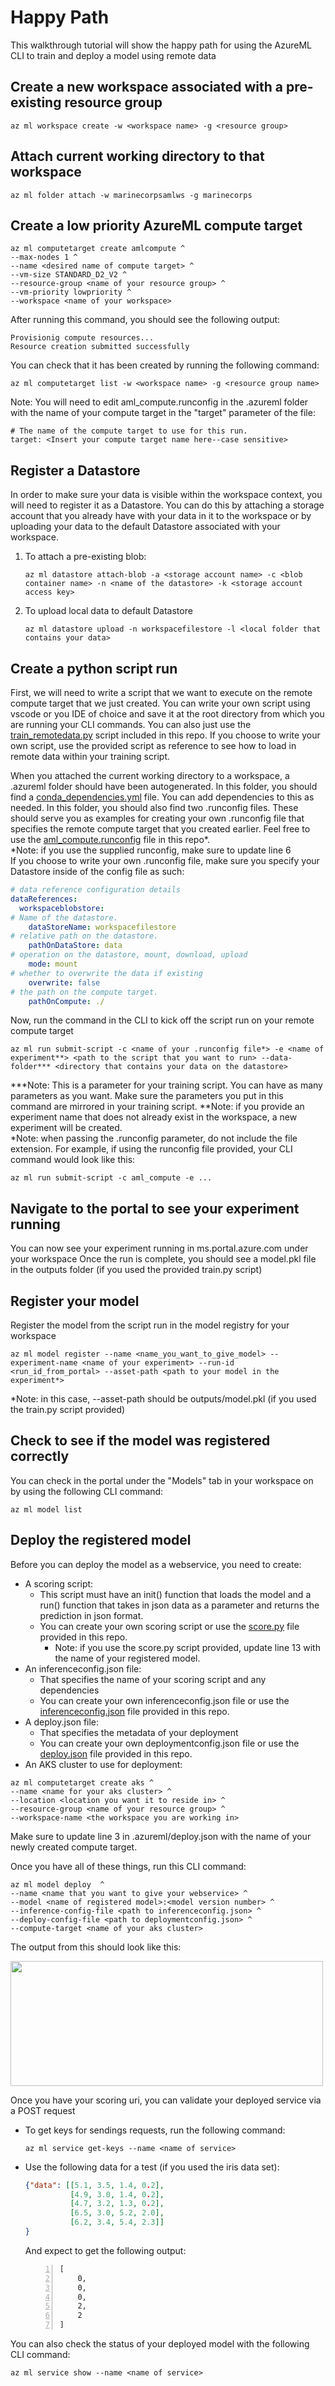 # Happy Path
This walkthrough tutorial will show the happy path for using the AzureML CLI to train and deploy a model using remote data

## Create a new workspace associated with a pre-existing resource group
```console
az ml workspace create -w <workspace name> -g <resource group>
```

## Attach current working directory to that workspace 
```console
az ml folder attach -w marinecorpsamlws -g marinecorps
```
## Create a low priority AzureML compute target 
```console
az ml computetarget create amlcompute ^
--max-nodes 1 ^
--name <desired name of compute target> ^
--vm-size STANDARD_D2_V2 ^
--resource-group <name of your resource group> ^
--vm-priority lowpriority ^
--workspace <name of your workspace>
```
After running this command, you should see the following output:
```console
Provisionig compute resources...
Resource creation submitted successfully
```

You can check that it has been created by running the following command:
```console
az ml computetarget list -w <workspace name> -g <resource group name>
```  
Note:  You will need to edit aml_compute.runconfig in the .azureml folder with the name of your compute target in the "target" parameter of the file:
```console
# The name of the compute target to use for this run.
target: <Insert your compute target name here--case sensitive> 
```

## Register a Datastore
In order to make sure your data is visible within the workspace context, you will need to register it as a Datastore. You can do this by attaching a storage account that you already have with your data in it to the workspace or by uploading your data to the default Datastore associated with your workspace.  
1) To attach a pre-existing blob:
    ```console
    az ml datastore attach-blob -a <storage account name> -c <blob container name> -n <name of the datastore> -k <storage account access key>
    ```
2) To upload local data to default Datastore
    ```console
    az ml datastore upload -n workspacefilestore -l <local folder that contains your data>
    ```

## Create a python script run
First, we will need to write a script that we want to execute on the remote compute target that we just created.
You can write your own script using vscode or you IDE of choice and save it at the root directory from which you are running your CLI commands.
You can also just use the [train_remotedata.py](train_remotedata.py) script included in this repo. If you choose to write your own script, use the provided script as reference to see how to load in remote data within your training script.

When you attached the current working directory to a workspace, a .azureml folder should have been autogenerated. 
In this folder, you should find a [conda_dependencies.yml](.azureml/conda_dependencies.yml) file. You can add dependencies to this as needed.
In this folder, you should also find two .runconfig files. These should serve you as examples for creating your own .runconfig file that specifies the remote compute target that you created earlier. Feel free to use the [aml_compute.runconfig](.azureml/aml_compute.runconfig) file in this repo*.  
*Note: if you use the supplied runconfig, make sure to update line 6   
If you choose to write your own .runconfig file, make sure you specify your Datastore inside of the config file as such:
```yml
# data reference configuration details
dataReferences:
  workspaceblobstore:
# Name of the datastore.
    dataStoreName: workspacefilestore
# relative path on the datastore.
    pathOnDataStore: data
# operation on the datastore, mount, download, upload
    mode: mount
# whether to overwrite the data if existing
    overwrite: false
# the path on the compute target.
    pathOnCompute: ./
```
Now, run the command in the CLI to kick off the script run on your remote compute target
```console 
az ml run submit-script -c <name of your .runconfig file*> -e <name of experiment**> <path to the script that you want to run> --data-folder*** <directory that contains your data on the datastore>
```
***Note: This is a parameter for your training script. You can have as many parameters as you want. Make sure the parameters you put in this command are mirrored in your training script.
**Note: if you provide an experiment name that does not already exist in the workspace, a new experiment will be created.  
*Note: when passing the .runconfig parameter, do not include the file extension. For example, if using the runconfig file provided, your CLI command would look like this:
```console
az ml run submit-script -c aml_compute -e ...
``` 

## Navigate to the portal to see your experiment running
You can now see your experiment running in ms.portal.azure.com under your workspace
Once the run is complete, you should see a model.pkl file in the outputs folder (if you used the provided train.py script)

## Register your model 
Register the model from the script run in the model registry for your workspace
```console
az ml model register --name <name_you_want_to_give_model> --experiment-name <name of your experiment> --run-id <run_id_from_portal> --asset-path <path to your model in the experiment*>
```
*Note: in this case, --asset-path should be outputs/model.pkl (if you used the train.py script provided)

## Check to see if the model was registered correctly
You can check in the portal under the "Models" tab in your workspace on by using the following CLI command:
```console 
az ml model list
```

## Deploy the registered model
Before you can deploy the model as a webservice, you need to create:
* A scoring script:
    * This script must have an init() function that loads the model and a run() function that takes in json data as a parameter and returns the prediction in json format.
    * You can create your own scoring script or use the [score.py](score.py) file provided in this repo. 
        * Note: if you use the score.py script provided, update line 13 with the name of your registered model.
* An inferenceconfig.json file:
    * That specifies the name of your scoring script and any dependencies
    * You can create your own inferenceconfig.json file or use the [inferenceconfig.json](.azureml/inferenceconfig.json) file provided in this repo.
* A deploy.json file:
    * That specifies the metadata of your deployment
    * You can create your own deploymentconfig.json file or use the [deploy.json](.azureml/deploy.json) file provided in this repo.
* An AKS cluster to use for deployment:
```console
az ml computetarget create aks ^
--name <name for your aks cluster> ^
--location <location you want it to reside in> ^
--resource-group <name of your resource group> ^
--workspace-name <the workspace you are working in>
```
Make sure to update line 3 in .azureml/deploy.json with the name of your newly created compute target.

Once you have all of these things, run this CLI command:
```console
az ml model deploy  ^
--name <name that you want to give your webservice> ^
--model <name of registered model>:<model version number> ^
--inference-config-file <path to inferenceconfig.json> ^
--deploy-config-file <path to deploymentconfig.json> ^
--compute-target <name of your aks cluster>
```

The output from this should look like this:

<img src="./media/image.png" width="500" height="200"/>

Once you have your scoring uri, you can validate your deployed service via a POST request
* To get keys for sendings requests, run the following command:
    ```console
    az ml service get-keys --name <name of service>
    ```
* Use the following data for a test (if you used the iris data set):
    ```json 
    {"data": [[5.1, 3.5, 1.4, 0.2],
              [4.9, 3.0, 1.4, 0.2],
              [4.7, 3.2, 1.3, 0.2], 
              [6.5, 3.0, 5.2, 2.0],
              [6.2, 3.4, 5.4, 2.3]]
    }
    ```
    And expect to get the following output:
    ```number
    [
        0,
        0,
        0,
        2,
        2
    ]
    ```

You can also check the status of your deployed model with the following CLI command:
```console
az ml service show --name <name of service>
```

